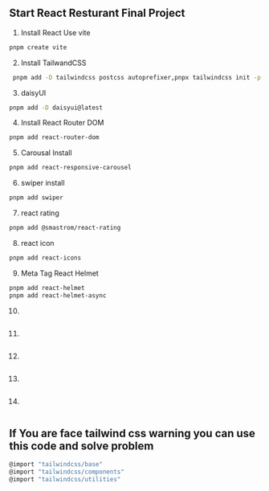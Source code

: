 ## Start React Resturant Final Project 

1. Install React Use vite

```bash
pnpm create vite
```

2. Install TailwandCSS
   
 ```bash
  pnpm add -D tailwindcss postcss autoprefixer,pnpx tailwindcss init -p  
 ```
3. daisyUI

```bash
pnpm add -D daisyui@latest
```

4. Install React Router DOM
   
 ```bash
 pnpm add react-router-dom 
 ```
5. Carousal Install 

```bash
pnpm add react-responsive-carousel
```

6. swiper install 
   
 ```bash
 pnpm add swiper
 ```
 
7. react rating

```bash
pnpm add @smastrom/react-rating
```

8. react icon
   
 ```bash
 pnpm add react-icons
 ```
9. Meta Tag React Helmet

```bash
pnpm add react-helmet
pnpm add react-helmet-async

```

10. 
   
 ```bash
 
 ```
11. 

```bash

```

12. 
   
 ```bash
 
 ```
13. 

```bash

```

14. 
   
 ```bash
 
 ```

 ## If You are face tailwind css warning you can use this code and solve problem

 ```bash
 @import "tailwindcss/base"
 @import "tailwindcss/components"
 @import "tailwindcss/utilities"
```